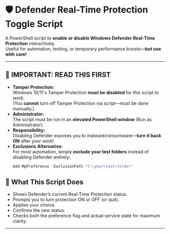 # 🛡️ Defender Real-Time Protection Toggle Script

A PowerShell script to **enable or disable Windows Defender Real-Time Protection** interactively.  
Useful for automation, testing, or temporary performance boosts—**but use with care!**

---

## 🚨 IMPORTANT: READ THIS FIRST

- **Tamper Protection:**  
  Windows 10/11's Tamper Protection **must be disabled** for this script to work.  
  (You **cannot** turn off Tamper Protection via script—must be done manually.)
- **Administrator:**  
  The script must be run in an **elevated PowerShell window** (Run as Administrator).
- **Responsibility:**  
  Disabling Defender exposes you to malware/ransomware—**turn it back ON** after your work!
- **Exclusions Alternative:**  
  For most automation, simply **exclude your test folders** instead of disabling Defender entirely:
  ```powershell
  Add-MpPreference -ExclusionPath "C:\your\test\folder"
  ```

## 📄 What This Script Does

- Shows Defender’s current Real-Time Protection status.
- Prompts you to turn protection ON or OFF (or quit).
- Applies your choice.
- Confirms the new status.
- Checks both the preference flag and actual service state for maximum clarity.

---


